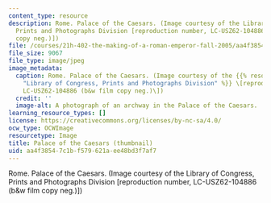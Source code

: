 ```yaml
---
content_type: resource
description: Rome. Palace of the Caesars. (Image courtesy of the Library of Congress,
  Prints and Photographs Division [reproduction number, LC-USZ62-104886 (b&w film
  copy neg.)])
file: /courses/21h-402-the-making-of-a-roman-emperor-fall-2005/aa4f38547c1bf579621aee48bd3f7af7_21h-402f05-th.jpg
file_size: 9067
file_type: image/jpeg
image_metadata:
  caption: Rome. Palace of the Caesars. (Image courtesy of the {{% resource_link "cd6db7ad-fdc8-40b0-98f6-1c349ae7e18d"
    "Library of Congress, Prints and Photographs Division" %}} \[reproduction number,
    LC-USZ62-104886 (b&w film copy neg.)\])
  credit: ''
  image-alt: A photograph of an archway in the Palace of the Caesars.
learning_resource_types: []
license: https://creativecommons.org/licenses/by-nc-sa/4.0/
ocw_type: OCWImage
resourcetype: Image
title: Palace of the Caesars (thumbnail)
uid: aa4f3854-7c1b-f579-621a-ee48bd3f7af7
---
```

Rome. Palace of the Caesars. (Image courtesy of the Library of Congress, Prints and Photographs Division [reproduction number, LC-USZ62-104886 (b&w film copy neg.)])